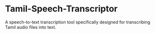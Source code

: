 # Tamil-Speech-Transcriptor
A speech-to-text transcription tool specifically designed for transcribing Tamil audio files into text. 
